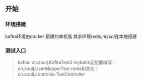 ## 开始
### 环境搭建
kafka环境由docker 搭建的单机版
其余环境redis,mysql在本地搭建
### 测试入口

> kafka: cn.zoulj.KafkaTest2
> mybatis无配置编写：cn.zoulj.UserMapperTest
> redis和其他：cn.zoulj.controller.TestController